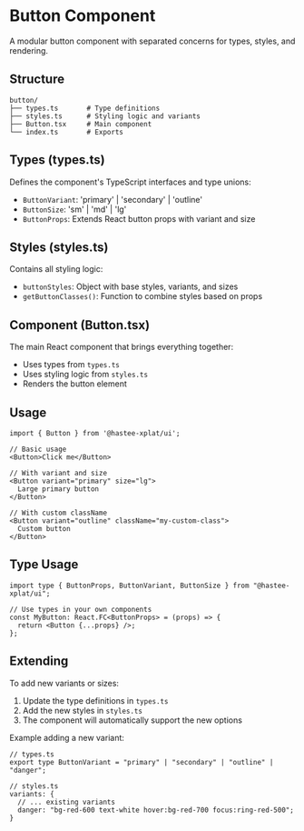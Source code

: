 # Button Component

A modular button component with separated concerns for types, styles, and rendering.

## Structure

```
button/
├── types.ts       # Type definitions
├── styles.ts      # Styling logic and variants
├── Button.tsx     # Main component
└── index.ts       # Exports
```

## Types (types.ts)

Defines the component's TypeScript interfaces and type unions:

- `ButtonVariant`: 'primary' | 'secondary' | 'outline'
- `ButtonSize`: 'sm' | 'md' | 'lg'
- `ButtonProps`: Extends React button props with variant and size

## Styles (styles.ts)

Contains all styling logic:

- `buttonStyles`: Object with base styles, variants, and sizes
- `getButtonClasses()`: Function to combine styles based on props

## Component (Button.tsx)

The main React component that brings everything together:

- Uses types from `types.ts`
- Uses styling logic from `styles.ts`
- Renders the button element

## Usage

```tsx
import { Button } from '@hastee-xplat/ui';

// Basic usage
<Button>Click me</Button>

// With variant and size
<Button variant="primary" size="lg">
  Large primary button
</Button>

// With custom className
<Button variant="outline" className="my-custom-class">
  Custom button
</Button>
```

## Type Usage

```tsx
import type { ButtonProps, ButtonVariant, ButtonSize } from "@hastee-xplat/ui";

// Use types in your own components
const MyButton: React.FC<ButtonProps> = (props) => {
  return <Button {...props} />;
};
```

## Extending

To add new variants or sizes:

1. Update the type definitions in `types.ts`
2. Add the new styles in `styles.ts`
3. The component will automatically support the new options

Example adding a new variant:

```tsx
// types.ts
export type ButtonVariant = "primary" | "secondary" | "outline" | "danger";

// styles.ts
variants: {
  // ... existing variants
  danger: "bg-red-600 text-white hover:bg-red-700 focus:ring-red-500";
}
```
